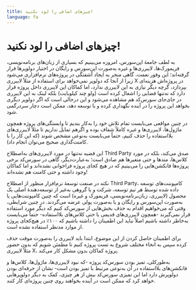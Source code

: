 ```yaml
---
title: چیزهای اضافی را لود نکنید!
language: fa
---
```


# چیزهای اضافی را لود نکنید!

به لطف جامعهٔ اپن‌سورس، امروزه می‌بینیم که بسیاری از زبان‌های برنامه‌نویسی، فریمورک‌ها، لایبرری‌ها و غیره به‌صورت اپن‌سورس و رایگان در اختیار دولوپرها قرار گرفته‌اند؛ این وفور نعمت، گاهی منجر به ایجاد آشفتگی در پروژه‌های نر‌م‌افزاری می‌شود زیرا از آنجا که دولوپر نمی‌خواهد برای استفاده از مثلاً لایبرری X در پروژه‌اش هزینه‌ای بپردازد، گرچه دیگر نیازی به این لایبرری ندارد، اما کماکان این لایبرری داخل پروژه قرار دارد که نه‌تنها فضایی را اشغال کرده است (ولو چند کیلوبایت) بلکه لینک به این لایبرری در جای‌جای سورس‌کد هم مشاهده می‌شود و این درحالی است که اگر دولوپر دیگری بخواهد این پروژه‌ را در آینده نگهداری کرده و یا توسعه دهد، ممکن است دچار سردرگمی شود.

در چنین مواقعی می‌بایست تمام تلاش خود را به‌کار بندیم تا وابستگی‌های پروژه همچون ماژول‌ها، لایبرری‌ها و غیره کاملاً شفاف بوده و اگرهم تمایل نداریم تا مثلاً لایبرری‌های بلااستفاده را حذف کنیم، حتماً می‌بایست به‌نوعی مشخص شوند (که این کار را با کامنت‌گذاری صحیح می‌توان انجام داد).

این قضیه نه‌تنها در مورد لایبرری‌های به‌اصطلاح Third Party صدق می‌کند، بلکه در مورد کلاس‌ها، متدها و حتی متغیرها هم صادق است؛ به‌عبارت‌دیگر، گاهی در سورس‌کد برخی پروژه‌ها فانکشن‌هایی را می‌بینیم که در هیچ کجای پروژه فراخوانی نشده‌اند و اما کماکان وجود داشته و حتی کامنت‌ هم نشده‌اند!

نکته در صنعت توسعهٔ نرم‌افزار منظور از اصطلاح Third Party، کامپوننت‌های توسعه داده شده توسط هر تیم توسعه، شرکت و یا گروهی به‌غیر از توسعه‌‌دهندهٔ اصلی یک محصول (لایبرری، زبان‌برنامه‌نویسی، فریمورک و غیره) است که چنین کامپوننت‌هایی یا به‌صورت اپن‌سورس و رایگان و یا به‌صورت پولی عرضه می‌گردند.
در چنین شرایطی، وقتی که می‌خواهیم اقدام به حذف بخش‌هایی از سورس‌کد کنیم که دیگر مورد استفاده قرار نمی‌گیرند -همچون لایبرری‌های قدیمی یا حتی کلاس‌های بلااستفاده- حتماً می‌بایست به‌خاطر داشته باشیم اصلاً نباید این اطمینان را داشته باشیم که ۱۰۰٪ در هیچ‌کجای پروژه از موارد مدنظر استفاده نشده‌ است.

برای اطمینان حاصل کردن از این موضوع، ابتدا باید لایبرری را به‌صورت موقت حذف کرده سپس به انحاء مختلف شروع به تست پروژه کنیم تا مطمئن شویم که بدون حضور مثلاً لایبرری X، پروژه کماکان بدون مشکل کار می‌کند.

به‌طورکلی، تمیز بودن سورس‌کد پروژه -که نبود لایبرری‌ها، ماژول‌ها، کلاس‌ها و فانکشن‌های بلااستفاده در آن به‌نوعی مرتبط با تمیز بودن است- نشان از حرفه‌ای بودن دولوپرش دارد اما این تمیزی سورس‌کد بیش از هر چیزی، کمک به دیگر دولوپرهایی خواهد کرد که ممکن است در آینده بخواهند روی چنین پروژه‌ای کار کنند.
